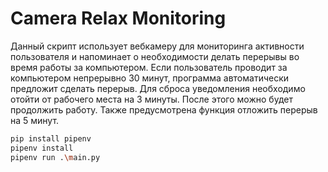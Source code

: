 # Camera Relax Monitoring

Данный скрипт использует вебкамеру для мониторинга активности пользователя и напоминает о необходимости делать 
перерывы во время работы за компьютером. Если пользователь проводит за компьютером непрерывно 30 минут, 
программа автоматически предложит сделать перерыв. Для сброса уведомления необходимо отойти от рабочего места 
на 3 минуты. После этого можно будет продолжить работу. Также предусмотрена функция отложить перерыв на 5 минут.

```sh
pip install pipenv
pipenv install
pipenv run .\main.py
```
